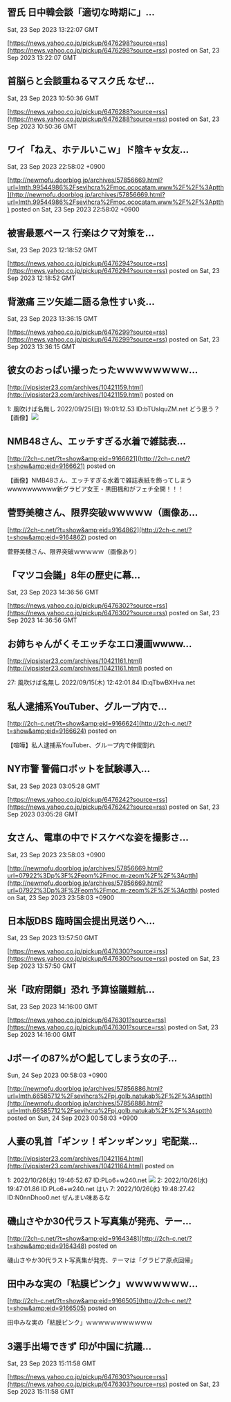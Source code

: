 

## 習氏 日中韓会談「適切な時期に」...
  Sat, 23 Sep 2023 13:22:07 GMT

[https://news.yahoo.co.jp/pickup/6476298?source=rss](https://news.yahoo.co.jp/pickup/6476298?source=rss)
posted on Sat, 23 Sep 2023 13:22:07 GMT

<!--more-->



## 首脳らと会談重ねるマスク氏 なぜ...
  Sat, 23 Sep 2023 10:50:36 GMT

[https://news.yahoo.co.jp/pickup/6476288?source=rss](https://news.yahoo.co.jp/pickup/6476288?source=rss)
posted on Sat, 23 Sep 2023 10:50:36 GMT

<!--more-->



##  ワイ「ねえ、ホテルいこｗ」ド陰キャ女友...
  Sat, 23 Sep 2023 22:58:02 +0900

[http://newmofu.doorblog.jp/archives/57856669.html?url=lmth.99544986%2Fsevihcra%2Fmoc.ococatam.www%2F%2F%3Aptth](http://newmofu.doorblog.jp/archives/57856669.html?url=lmth.99544986%2Fsevihcra%2Fmoc.ococatam.www%2F%2F%3Aptth)
posted on Sat, 23 Sep 2023 22:58:02 +0900

<!--more-->



## 被害最悪ペース 行楽はクマ対策を...
  Sat, 23 Sep 2023 12:18:52 GMT

[https://news.yahoo.co.jp/pickup/6476294?source=rss](https://news.yahoo.co.jp/pickup/6476294?source=rss)
posted on Sat, 23 Sep 2023 12:18:52 GMT

<!--more-->



## 背激痛 三ツ矢雄二語る急性すい炎...
  Sat, 23 Sep 2023 13:36:15 GMT

[https://news.yahoo.co.jp/pickup/6476299?source=rss](https://news.yahoo.co.jp/pickup/6476299?source=rss)
posted on Sat, 23 Sep 2023 13:36:15 GMT

<!--more-->



## 彼女のおっぱい撮ったったｗｗｗｗｗｗｗｗ...
  

[http://vipsister23.com/archives/10421159.html](http://vipsister23.com/archives/10421159.html)
posted on 

<!--more-->

1: 風吹けば名無し 2022/09/25(日) 19:01:12.53 ID:bTUslquZM.net どう思う？ 【画像】![](https://livedoor.blogimg.jp/vipsister23/imgs/d/0/d0a1c8b6.jpg)

## NMB48さん、エッチすぎる水着で雑誌表...
  

[http://2ch-c.net/?t=show&amp;eid=9166621](http://2ch-c.net/?t=show&amp;eid=9166621)
posted on 

<!--more-->

【画像】NMB48さん、エッチすぎる水着で雑誌表紙を飾ってしまうwwwwwwwwww新グラビア女王・黒田楓和がフェチ全開！！！

## 菅野美穂さん、限界突破ｗｗｗｗｗ（画像あ...
  

[http://2ch-c.net/?t=show&amp;eid=9164862](http://2ch-c.net/?t=show&amp;eid=9164862)
posted on 

<!--more-->

菅野美穂さん、限界突破ｗｗｗｗｗ（画像あり）

## 「マツコ会議」8年の歴史に幕...
  Sat, 23 Sep 2023 14:36:56 GMT

[https://news.yahoo.co.jp/pickup/6476302?source=rss](https://news.yahoo.co.jp/pickup/6476302?source=rss)
posted on Sat, 23 Sep 2023 14:36:56 GMT

<!--more-->



## お姉ちゃんがくそエッチなエロ漫画wwww...
  

[http://vipsister23.com/archives/10421161.html](http://vipsister23.com/archives/10421161.html)
posted on 

<!--more-->

27: 風吹けば名無し 2022/09/15(木) 12:42:01.84 ID:qTbwBXHva.net

## 私人逮捕系YouTuber、グループ内で...
  

[http://2ch-c.net/?t=show&amp;eid=9166624](http://2ch-c.net/?t=show&amp;eid=9166624)
posted on 

<!--more-->

【喧嘩】私人逮捕系YouTuber、グループ内で仲間割れ

## NY市警 警備ロボットを試験導入...
  Sat, 23 Sep 2023 03:05:28 GMT

[https://news.yahoo.co.jp/pickup/6476242?source=rss](https://news.yahoo.co.jp/pickup/6476242?source=rss)
posted on Sat, 23 Sep 2023 03:05:28 GMT

<!--more-->



##  女さん、電車の中でドスケベな姿を撮影さ...
  Sat, 23 Sep 2023 23:58:03 +0900

[http://newmofu.doorblog.jp/archives/57856669.html?url=07922%3Dp%3F%2Feom%2Fmoc.m-zeom%2F%2F%3Aptth](http://newmofu.doorblog.jp/archives/57856669.html?url=07922%3Dp%3F%2Feom%2Fmoc.m-zeom%2F%2F%3Aptth)
posted on Sat, 23 Sep 2023 23:58:03 +0900

<!--more-->



## 日本版DBS 臨時国会提出見送りへ...
  Sat, 23 Sep 2023 13:57:50 GMT

[https://news.yahoo.co.jp/pickup/6476300?source=rss](https://news.yahoo.co.jp/pickup/6476300?source=rss)
posted on Sat, 23 Sep 2023 13:57:50 GMT

<!--more-->



## 米「政府閉鎖」恐れ 予算協議難航...
  Sat, 23 Sep 2023 14:16:00 GMT

[https://news.yahoo.co.jp/pickup/6476301?source=rss](https://news.yahoo.co.jp/pickup/6476301?source=rss)
posted on Sat, 23 Sep 2023 14:16:00 GMT

<!--more-->



##  Jボーイの87%が○起してしまう女の子...
  Sun, 24 Sep 2023 00:58:03 +0900

[http://newmofu.doorblog.jp/archives/57856886.html?url=lmth.66585712%2Fsevihcra%2Fpj.golb.natukab%2F%2F%3Asptth](http://newmofu.doorblog.jp/archives/57856886.html?url=lmth.66585712%2Fsevihcra%2Fpj.golb.natukab%2F%2F%3Asptth)
posted on Sun, 24 Sep 2023 00:58:03 +0900

<!--more-->



## 人妻の乳首「ギンッ！ギンッギンッ」宅配業...
  

[http://vipsister23.com/archives/10421164.html](http://vipsister23.com/archives/10421164.html)
posted on 

<!--more-->

1: 2022/10/26(水) 19:46:52.67 ID:PLo6+w240.net ![](https://livedoor.blogimg.jp/vipsister23/imgs/c/6/c6e851aa-s.jpg) 2: 2022/10/26(水) 19:47:01.86 ID:PLo6+w240.net はい 7: 2022/10/26(水) 19:48:27.42 ID:N0nnDhoo0.net ぜんまい味あるな

## 磯山さやか30代ラスト写真集が発売、テー...
  

[http://2ch-c.net/?t=show&amp;eid=9164348](http://2ch-c.net/?t=show&amp;eid=9164348)
posted on 

<!--more-->

磯山さやか30代ラスト写真集が発売、テーマは「グラビア原点回帰」

## 田中みな実の「粘膜ピンク」ｗｗｗｗｗｗｗ...
  

[http://2ch-c.net/?t=show&amp;eid=9166505](http://2ch-c.net/?t=show&amp;eid=9166505)
posted on 

<!--more-->

田中みな実の「粘膜ピンク」ｗｗｗｗｗｗｗｗｗｗｗ

## 3選手出場できず 印が中国に抗議...
  Sat, 23 Sep 2023 15:11:58 GMT

[https://news.yahoo.co.jp/pickup/6476303?source=rss](https://news.yahoo.co.jp/pickup/6476303?source=rss)
posted on Sat, 23 Sep 2023 15:11:58 GMT

<!--more-->


